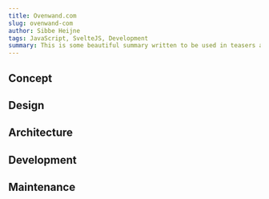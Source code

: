 ```yaml
---
title: Ovenwand.com
slug: ovenwand-com
author: Sibbe Heijne
tags: JavaScript, SvelteJS, Development
summary: This is some beautiful summary written to be used in teasers and such..
---
```


## Concept

## Design

## Architecture

## Development

## Maintenance
